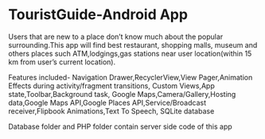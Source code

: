 # TouristGuide-Android App
Users that are new to a place don’t know much about the popular surrounding.This app will find best restaurant, shopping malls, museum and others places such ATM,lodgings,gas stations near user location(within 15 km from user’s current location).

Features included-
Navigation Drawer,RecyclerView,View Pager,Animation Effects during activity/fragment transitions, Custom Views,App state,Toolbar,Background task, Google Maps,Camera/Gallery,Hosting data,Google Maps API,Google Places API,Service/Broadcast receiver,Flipbook Animations,Text To Speech, SQLite database

Database folder and PHP folder contain server side code of this app
